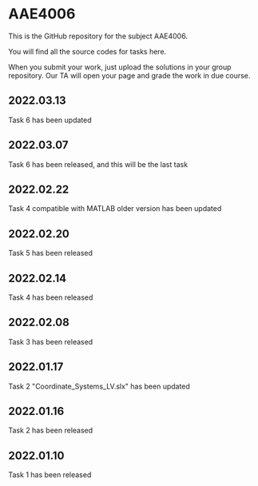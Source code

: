 # AAE4006
This is the GitHub repository for the subject AAE4006.

You will find all the source codes for tasks here. 

When you submit your work, just upload the solutions in your group repository. Our TA will open your page and grade the work in due course.


## 2022.03.13
Task 6 has been updated
## 2022.03.07
Task 6 has been released, and this will be the last task
## 2022.02.22
Task 4 compatible with MATLAB older version has been updated
## 2022.02.20
Task 5 has been released
## 2022.02.14
Task 4 has been released
## 2022.02.08
Task 3 has been released
## 2022.01.17
Task 2 "Coordinate_Systems_LV.slx" has been updated
## 2022.01.16
Task 2 has been released
## 2022.01.10
Task 1 has been released


